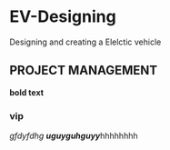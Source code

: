 # EV-Designing
Designing and creating a Elelctic vehicle 
## PROJECT MANAGEMENT
**bold text**
### vip ###
*gfdyfdhg*
***uguyguhguyy***hhhhhhhh
